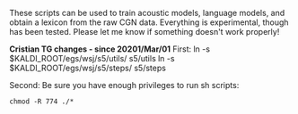 These scripts can be used to train acoustic models, language models, and obtain a lexicon from the raw CGN data.
Everything is experimental, though has been tested. Please let me know if something doesn't work properly!

**Cristian TG changes - since 20201/Mar/01**
First:
ln -s $KALDI_ROOT/egs/wsj/s5/utils/ s5/utils
ln -s $KALDI_ROOT/egs/wsj/s5/steps/ s5/steps

Second:
Be sure you have enough privileges to run sh scripts:
```
chmod -R 774 ./*
```